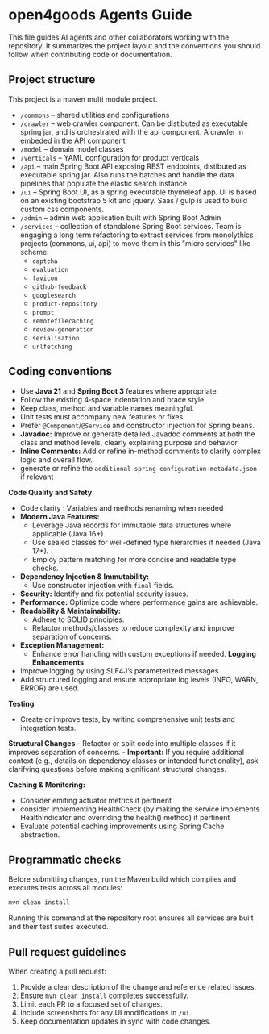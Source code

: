 # open4goods Agents Guide

This file guides AI agents and other collaborators working with the repository.
It summarizes the project layout and the conventions you should follow when contributing code or documentation.

## Project structure

This project is a maven multi module project.

- `/commons` – shared utilities and configurations
- `/crawler` – web crawler component. Can be distibuted as executable spring jar, and is orchestrated with the api component. A crawler in embeded in the API component 
- `/model` – domain model classes
- `/verticals` – YAML configuration for product verticals
- `/api` – main Spring Boot API exposing REST endpoints, distibuted as executable spring jar. Also runs the batches and handle the data pipelines that populate the elastic search instance
- `/ui` – Spring Boot UI, as a spring executable thymeleaf app. UI is based on an existing bootstrap 5 kit and jquery. Saas / gulp is used to build custom css components.
- `/admin` – admin web application built with Spring Boot Admin
- `/services` – collection of standalone Spring Boot services. Team is engaging a long term refactoring to extract services from monolythics projects (commons, ui, api) to move them in this "micro services" like scheme.
    - `captcha`
    - `evaluation`
    - `favicon`
    - `github-feedback`
    - `googlesearch`
    - `product-repository`
    - `prompt`
    - `remotefilecaching`
    - `review-generation`
    - `serialisation`
    - `urlfetching`


## Coding conventions

- Use **Java 21** and **Spring Boot 3** features where appropriate.
- Follow the existing 4‑space indentation and brace style.
- Keep class, method and variable names meaningful.
- Unit tests must accompany new features or fixes.
- Prefer `@Component`/`@Service` and constructor injection for Spring beans.
- **Javadoc:** Improve or generate detailed Javadoc comments at both the class and method levels, clearly explaining purpose and behavior.
- **Inline Comments:** Add or refine in-method comments to clarify complex logic and overall flow.
- generate or refine the `additional-spring-configuration-metadata.json` if relevant

**Code Quality and Safety**
   - Code clarity : Variables and methods renaming when needed
   - **Modern Java Features:**
     - Leverage Java records for immutable data structures where applicable (Java 16+).
     - Use sealed classes for well-defined type hierarchies if needed (Java 17+).
     - Employ pattern matching for more concise and readable type checks.
   - **Dependency Injection & Immutability:**
     - Use constructor injection with `final` fields.
   - **Security:** Identify and fix potential security issues.
   - **Performance:** Optimize code where performance gains are achievable.
   - **Readability & Maintainability:**
     - Adhere to SOLID principles.
     - Refactor methods/classes to reduce complexity and improve separation of concerns.
   - **Exception Management:**
     - Enhance error handling with custom exceptions if needed.
   **Logging Enhancements**
   - Improve logging by using SLF4J’s parameterized messages.
   - Add structured logging and ensure appropriate log levels (INFO, WARN, ERROR) are used.

  
   **Testing**
   - Create or improve tests, by writing comprehensive unit tests and integration tests.

   **Structural Changes**
    - Refactor or split code into multiple classes if it improves separation of concerns.
    - **Important:** If you require additional context (e.g., details on dependency classes or intended functionality), ask clarifying questions before making significant structural changes.

**Caching & Monitoring:**
  - Consider emiting actuator metrics if pertinent
  - consider implementing HealthCheck (by making the service implements HealthIndicator and overriding the health() method) if pertinent
  - Evaluate potential caching improvements using Spring Cache abstraction.





## Programmatic checks

Before submitting changes, run the Maven build which compiles and executes tests across all modules:

```bash
mvn clean install
```

Running this command at the repository root ensures all services are built and their test suites executed.

## Pull request guidelines

When creating a pull request:

1. Provide a clear description of the change and reference related issues.
2. Ensure `mvn clean install` completes successfully.
3. Limit each PR to a focused set of changes.
4. Include screenshots for any UI modifications in `/ui`.
5. Keep documentation updates in sync with code changes.